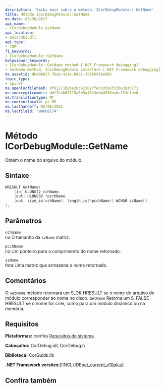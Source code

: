 ```yaml
---
description: 'Saiba mais sobre o método: ICorDebugModule:: GetName'
title: Método ICorDebugModule::GetName
ms.date: 03/30/2017
api_name:
- ICorDebugModule.GetName
api_location:
- mscordbi.dll
api_type:
- COM
f1_keywords:
- ICorDebugModule::GetName
helpviewer_keywords:
- ICorDebugModule::GetName method [.NET Framework debugging]
- GetName method, ICorDebugModule interface [.NET Framework debugging]
ms.assetid: db499637-7ba9-421e-b8b1-35856995e80b
topic_type:
- apiref
ms.openlocfilehash: 0f81271b2be283621027f4c835b6f220a383d771
ms.sourcegitcommit: ddf7edb67715a5b9a45e3dd44536dabc153c1de0
ms.translationtype: MT
ms.contentlocale: pt-BR
ms.lasthandoff: 02/06/2021
ms.locfileid: "99660174"
---
```

# <a name="icordebugmodulegetname-method"></a>Método ICorDebugModule::GetName

Obtém o nome do arquivo do módulo.  
  
## <a name="syntax"></a>Sintaxe  
  
```cpp
HRESULT GetName(  
    [in] ULONG32 cchName,  
    [out] ULONG32 *pcchName,  
    [out, size_is(cchName), length_is(*pcchName)] WCHAR szName[]  
);  
```  
  
## <a name="parameters"></a>Parâmetros  

 `cchname`  
 no O tamanho da `szName` matriz.  
  
 `pcchName`  
 no Um ponteiro para o comprimento do nome retornado.  
  
 `szName`  
 fora Uma matriz que armazena o nome retornado.  
  
## <a name="remarks"></a>Comentários  

 O `GetName` método retornará um S_OK HRESULT se o nome do arquivo do módulo corresponder ao nome no disco. `GetName` Retorna um S_FALSE HRESULT se o nome for criei, como para um módulo dinâmico ou na memória.  
  
## <a name="requirements"></a>Requisitos  

 **Plataformas:** confira [Requisitos do sistema](../../get-started/system-requirements.md).  
  
 **Cabeçalho:** CorDebug.idl, CorDebug.h  
  
 **Biblioteca:** CorGuids.lib  
  
 **.NET Framework versões:**[!INCLUDE[net_current_v10plus](../../../../includes/net-current-v10plus-md.md)]  
  
## <a name="see-also"></a>Confira também
